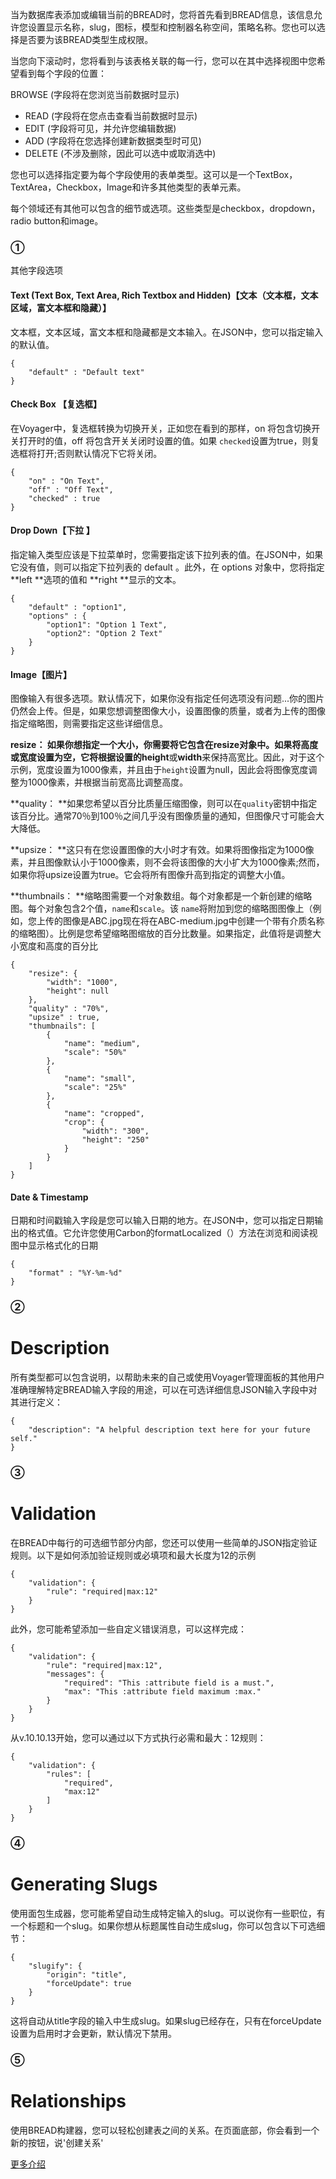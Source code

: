 当为数据库表添加或编辑当前的BREAD时，您将首先看到BREAD信息，该信息允许您设置显示名称，slug，图标，模型和控制器名称空间，策略名称。您也可以选择是否要为该BREAD类型生成权限。

当您向下滚动时，您将看到与该表格关联的每一行，您可以在其中选择视图中您希望看到每个字段的位置：

BROWSE \(字段将在您浏览当前数据时显示\)

* READ \(字段将在您点击查看当前数据时显示\)
* EDIT \(字段将可见，并允许您编辑数据\)
* ADD \(字段将在您选择创建新数据类型时可见\)
* DELETE \(不涉及删除，因此可以选中或取消选中\)

您也可以选择指定要为每个字段使用的表单类型。这可以是一个TextBox，TextArea，Checkbox，Image和许多其他类型的表单元素。

每个领域还有其他可以包含的细节或选项。这些类型是checkbox，dropdown，radio button和image。

### ①

其他字段选项

#### Text \(Text Box, Text Area, Rich Textbox and Hidden\)【文本（文本框，文本区域，富文本框和隐藏）】

文本框，文本区域，富文本框和隐藏都是文本输入。在JSON中，您可以指定输入的默认值。

```
{
    "default" : "Default text"
}
```

#### Check Box 【复选框】

在Voyager中，复选框转换为切换开关，正如您在看到的那样，on 将包含切换开关打开时的值，off 将包含开关关闭时设置的值。如果 `checked`设置为true，则复选框将打开;否则默认情况下它将关闭。

```
{
    "on" : "On Text",
    "off" : "Off Text",
    "checked" : true
}
```

#### Drop Down【下拉 】

指定输入类型应该是下拉菜单时，您需要指定该下拉列表的值。在JSON中，如果它没有值，则可以指定下拉列表的 default 。此外，在 options 对象中，您将指定 **left **选项的值和 **right **显示的文本。

```
{
    "default" : "option1",
    "options" : {
        "option1": "Option 1 Text",
        "option2": "Option 2 Text"
    }
}
```

#### Image【图片】

图像输入有很多选项。默认情况下，如果你没有指定任何选项没有问题...你的图片仍然会上传。但是，如果您想调整图像大小，设置图像的质量，或者为上传的图像指定缩略图，则需要指定这些详细信息。

**resize： **如果你想指定一个大小，你需要将它包含在resize对象中。如果将高度或宽度设置为空，它将根据设置的**height**或**width**来保持高宽比。因此，对于这个示例，宽度设置为1000像素，并且由于`height`设置为null，因此会将图像宽度调整为1000像素，并根据当前宽高比调整高度。

**quality： **如果您希望以百分比质量压缩图像，则可以在`quality`密钥中指定该百分比。通常70％到100％之间几乎没有图像质量的通知，但图像尺寸可能会大大降低。

**upsize： **这只有在您设置图像的大小时才有效。如果将图像指定为1000像素，并且图像默认小于1000像素，则不会将该图像的大小扩大为1000像素;然而，如果你将upsize设置为true。它会将所有图像升高到指定的调整大小值。

**thumbnails： **缩略图需要一个对象数组。每个对象都是一个新创建的缩略图。每个对象包含2个值，`name`和`scale`。该 `name`将附加到您的缩略图图像上（例如，您上传的图像是ABC.jpg现在将在ABC-medium.jpg中创建一个带有介质名称的缩略图）。比例是您希望缩略图缩放的百分比数量。如果指定，此值将是调整大小宽度和高度的百分比

```
{
    "resize": {
        "width": "1000",
        "height": null
    },
    "quality" : "70%",
    "upsize" : true,
    "thumbnails": [
        {
            "name": "medium",
            "scale": "50%"
        },
        {
            "name": "small",
            "scale": "25%"
        },
        {
            "name": "cropped",
            "crop": {
                "width": "300",
                "height": "250"
            }
        }
    ]
}
```

#### Date & Timestamp

日期和时间戳输入字段是您可以输入日期的地方。在JSON中，您可以指定日期输出的格式值。它允许您使用Carbon的formatLocalized（）方法在浏览和阅读视图中显示格式化的日期

```
{
    "format" : "%Y-%m-%d"
}
```

### ②

# Description

所有类型都可以包含说明，以帮助未来的自己或使用Voyager管理面板的其他用户准确理解特定BREAD输入字段的用途，可以在可选详细信息JSON输入字段中对其进行定义：

```
{
    "description": "A helpful description text here for your future self."
}
```

### ③

# Validation

在BREAD中每行的可选细节部分内部，您还可以使用一些简单的JSON指定验证规则。以下是如何添加验证规则或必填项和最大长度为12的示例

```
{
    "validation": {
        "rule": "required|max:12"
    }
}
```

此外，您可能希望添加一些自定义错误消息，可以这样完成：

```
{
    "validation": {
        "rule": "required|max:12",
        "messages": {
            "required": "This :attribute field is a must.",
            "max": "This :attribute field maximum :max."
        }
    }
}
```

从v.10.10.13开始，您可以通过以下方式执行必需和最大：12规则：

```
{
    "validation": {
        "rules": [
            "required",
            "max:12"
        ]
    }
}
```

### ④

# Generating Slugs

使用面包生成器，您可能希望自动生成特定输入的slug。可以说你有一些职位，有一个标题和一个slug。如果你想从标题属性自动生成slug，你可以包含以下可选细节：

```
{
    "slugify": {
        "origin": "title", 
        "forceUpdate": true
    }
}
```

这将自动从title字段的输入中生成slug。如果slug已经存在，只有在forceUpdate设置为启用时才会更新，默认情况下禁用。



### ⑤

# Relationships

使用BREAD构建器，您可以轻松创建表之间的关系。在页面底部，你会看到一个新的按钮，说'创建关系'

[更多介绍](https://voyager.readme.io/docs/relationships)

